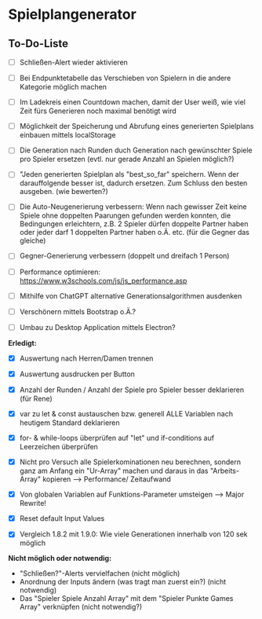 # Spielplangenerator
## To-Do-Liste

- [ ] Schließen-Alert wieder aktivieren
- [ ] Bei Endpunktetabelle das Verschieben von Spielern in die andere Kategorie möglich machen
- [ ] Im Ladekreis einen Countdown machen, damit der User weiß, wie viel Zeit fürs Generieren noch maximal benötigt wird
- [ ] Möglichkeit der Speicherung und Abrufung eines generierten Spielplans einbauen mittels localStorage
- [ ] Die Generation nach Runden duch Generation nach gewünschter Spiele pro Spieler ersetzen (evtl. nur gerade Anzahl an Spielen möglich?)
- [ ] "Jeden generierten Spielplan als "best_so_far" speichern. Wenn der darauffolgende besser ist, dadurch ersetzen. Zum Schluss den besten ausgeben. (wie bewerten?)
- [ ] Die Auto-Neugenerierung verbessern: Wenn nach gewisser Zeit keine Spiele ohne doppelten Paarungen gefunden werden konnten, die Bedingungen erleichtern, z.B. 2 Spieler dürfen doppelte Partner haben oder jeder darf 1 doppelten Partner haben o.Ä. etc. (für die Gegner das gleiche)
- [ ] Gegner-Generierung verbessern (doppelt und dreifach 1 Person)
- [ ] Performance optimieren: https://www.w3schools.com/js/js_performance.asp
- [ ] Mithilfe von ChatGPT alternative Generationsalgorithmen ausdenken
- [ ] Verschönern mittels Bootstrap o.Ä.?
- [ ] Umbau zu Desktop Application mittels Electron?



**Erledigt:**
- [x] Auswertung nach Herren/Damen trennen
- [x] Auswertung ausdrucken per Button
- [x] Anzahl der Runden / Anzahl der Spiele pro Spieler besser deklarieren (für Rene)
- [x] var zu let & const austauschen bzw. generell ALLE Variablen nach heutigem Standard deklarieren
- [x] for- & while-loops überprüfen auf "let" und if-conditions auf Leerzeichen überprüfen
- [x] Nicht pro Versuch alle Spielerkominationen neu berechnen, sondern ganz am Anfang ein "Ur-Array" machen und daraus in das "Arbeits-Array" kopieren --> Performance/ Zeitaufwand
- [x] Von globalen Variablen auf Funktions-Parameter umsteigen --> Major Rewrite!
- [x] Reset default Input Values 
- [x] Vergleich 1.8.2 mit 1.9.0: Wie viele Generationen innerhalb von 120 sek möglich



**Nicht möglich oder notwendig:**
- "Schließen?"-Alerts vervielfachen (nicht möglich)
- Anordnung der Inputs ändern (was tragt man zuerst ein?) (nicht notwendig)
- Das "Spieler Spiele Anzahl Array" mit dem "Spieler Punkte Games Array" verknüpfen (nicht notwendig?)
